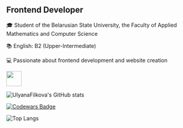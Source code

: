 ## Frontend Developer
🎓 Student of the Belarusian State University, the Faculty of Applied Mathematics and Computer Science

📚 English: B2 (Upper-Intermediate)

💻 Passionate about frontend development and website creation

<img src="https://user-images.githubusercontent.com/74038190/212284087-bbe7e430-757e-4901-90bf-4cd2ce3e1852.gif" width="40">

![UlyanaFilkova's GitHub stats](https://github-readme-stats.vercel.app/api?username=UlyanaFilkova\&show_icons=true\&show=prs_merged,prs_merged_percentage\&hide=contribs,issue\&rank_icon=percentile)

[![Codewars Badge](https://www.codewars.com/users/UlyanaFilkova/badges/large)](https://www.codewars.com/users/UlyanaFilkova)

![Top Langs](https://github-readme-stats.vercel.app/api/top-langs/?username=UlyanaFilkova&size_weight=0.5&count_weight=0.5&layout=donut&langs_count=7)
